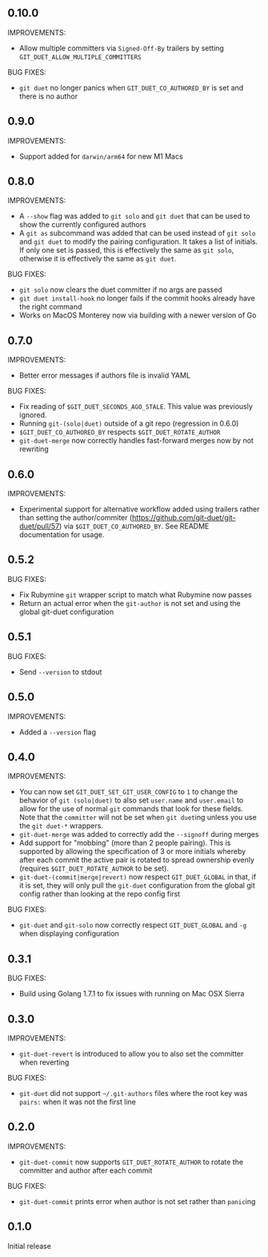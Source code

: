 ## 0.10.0

IMPROVEMENTS:

* Allow multiple committers via `Signed-Off-By` trailers by setting `GIT_DUET_ALLOW_MULTIPLE_COMMITTERS`

BUG FIXES:

* `git duet` no longer panics when `GIT_DUET_CO_AUTHORED_BY` is set and there is no author

## 0.9.0

IMPROVEMENTS:

* Support added for `darwin/arm64` for new M1 Macs

## 0.8.0

IMPROVEMENTS:

* A `--show` flag was added to `git solo` and `git duet` that can be used to
  show the currently configured authors
* A `git as` subcommand was added that can be used instead of `git solo` and
  `git duet` to modify the pairing configuration. It takes a list of initials.
  If only one set is passed, this is effectively the same as `git solo`,
  otherwise it is effectively the same as `git duet`.

BUG FIXES:

* `git solo` now clears the duet committer if no args are passed
* `git duet install-hook` no longer fails if the commit hooks already have the right
  command
* Works on MacOS Monterey now via building with a newer version of Go

## 0.7.0

IMPROVEMENTS:
* Better error messages if authors file is invalid YAML

BUG FIXES:

* Fix reading of `$GIT_DUET_SECONDS_AGO_STALE`. This value was previously ignored.
* Running `git-(solo|duet)` outside of a git repo (regression in 0.6.0)
* `$GIT_DUET_CO_AUTHORED_BY` respects `$GIT_DUET_ROTATE_AUTHOR`
* `git-duet-merge` now correctly handles fast-forward merges now by not rewriting

## 0.6.0

IMPROVEMENTS:

* Experimental support for alternative workflow added using trailers rather than setting the author/commiter
  (https://github.com/git-duet/git-duet/pull/57) via `$GIT_DUET_CO_AUTHORED_BY`. See README documentation for usage.

## 0.5.2

BUG FIXES:

* Fix Rubymine `git` wrapper script to match what Rubymine now passes
* Return an actual error when the `git-author` is not set and using the global
  git-duet configuration

## 0.5.1

BUG FIXES:

* Send `--version` to stdout

## 0.5.0

IMPROVEMENTS:

* Added a `--version` flag

## 0.4.0

IMPROVEMENTS:

* You can now set `GIT_DUET_SET_GIT_USER_CONFIG` to `1` to change the behavior
  of `git (solo|duet)` to also set `user.name` and `user.email` to allow for
  the use of normal `git` commands that look for these fields. Note that the
  `committer` will not be set when `git duet`ing unless you use the `git
  duet-*` wrappers.
* `git-duet-merge` was added to correctly add the `--signoff` during merges
* Add support for "mobbing" (more than 2 people pairing). This is supported by
  allowing the specification of 3 or more initials whereby after each commit
  the active pair is rotated to spread ownership evenly (requires
  `$GIT_DUET_ROTATE_AUTHOR` to be set).
* `git-duet-(commit|merge|revert)` now respect `GIT_DUET_GLOBAL` in that, if it
  is set, they will only pull the `git-duet` configuration from the global git
  config rather than looking at the repo config first

BUG FIXES:

* `git-duet` and `git-solo` now correctly respect `GIT_DUET_GLOBAL` and `-g`
  when displaying configuration

## 0.3.1

BUG FIXES:

* Build using Golang 1.7.1 to fix issues with running on Mac OSX Sierra

## 0.3.0

IMPROVEMENTS:

* `git-duet-revert` is introduced to allow you to also set the committer when reverting

BUG FIXES:

* `git-duet` did not support `~/.git-authors` files where the root key was
  `pairs:` when it was not the first line

## 0.2.0

IMPROVEMENTS:

* `git-duet-commit` now supports `GIT_DUET_ROTATE_AUTHOR` to rotate the
  committer and author after each commit

BUG FIXES:

* `git-duet-commit` prints error when author is not set rather than `panic`ing

## 0.1.0

Initial release
